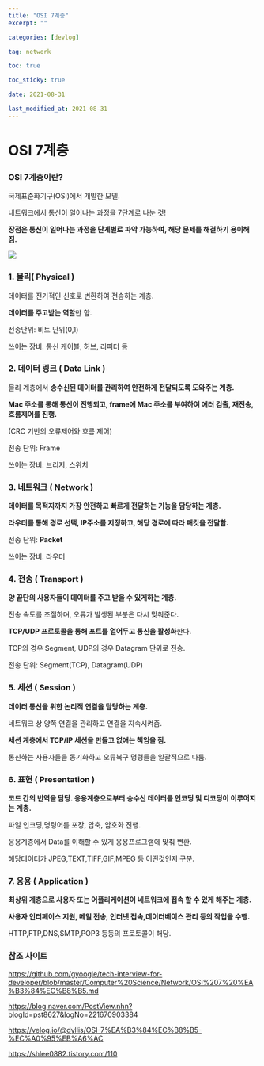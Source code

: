 ```yaml
---
title: "OSI 7계층"
excerpt: ""

categories: [devlog]

tag: network

toc: true

toc_sticky: true

date: 2021-08-31

last_modified_at: 2021-08-31
---
```






# OSI 7계층



### OSI 7계층이란?

국제표준화기구(OSI)에서 개발한 모델.

네트워크에서 통신이 일어나는 과정을 7단계로 나눈 것!



**장점은 통신이 일어나는 과정을 단계별로 파악 가능하여, 해당 문제를 해결하기 용이해짐.**



<img src="https://github.com/cano721/cano721.github.io/blob/master/_posts/md-images/OSI/OSI1.JPG?raw=true">



### 1. 물리( Physical )

데이터를 전기적인 신호로 변환하여 전송하는 계층.

**데이터를 주고받는 역할**만 함.

전송단위: 비트 단위(0,1)

쓰이는 장비: 통신 케이블, 허브, 리피터 등



### 2. 데이터 링크 ( Data Link )

물리 계층에서 **송수신된 데이터를 관리하여 안전하게 전달되도록 도와주는 계층.**

**Mac 주소를 통해 통신이 진행되고, frame에 Mac 주소를 부여하여 에러 검출, 재전송, 흐름제어를 진행.**

(CRC 기반의 오류제어와 흐름 제어)

전송 단위: Frame

쓰이는 장비: 브리지, 스위치



### 3. 네트워크 ( Network )

**데이터를 목적지까지 가장 안전하고 빠르게 전달하는 기능을 담당하는 계층.**

**라우터를 통해 경로 선택, IP주소를 지정하고, 해당 경로에 따라 패킷을 전달함.**

전송 단위: **Packet**

쓰이는 장비: 라우터



### 4. 전송 ( Transport )

**양 끝단의 사용자들이 데이터를 주고 받을 수 있게하는 계층.**

전송 속도를 조절하며, 오류가 발생된 부분은 다시 맞춰준다.

**TCP/UDP 프로토콜을 통해 포트를 열어두고 통신을 활성화**한다.

TCP의 경우 Segment, UDP의 경우 Datagram 단위로 전송.

전송 단위: Segment(TCP), Datagram(UDP)



### 5. 세션 ( Session )

**데이터 통신을 위한 논리적 연결을 담당하는 계층.**

네트워크 상 양쪽 연결을 관리하고 연결을 지속시켜줌.



**세션 계층에서 TCP/IP 세션을 만들고 없애는 책임을 짐.**

통신하는 사용자들을 동기화하고 오류복구 명령들을 일괄적으로 다룸.



### 6. 표현 ( Presentation )

**코드 간의 번역을 담당. 응용계층으로부터 송수신 데이터를 인코딩 및 디코딩이 이루어지는 계층.**

파일 인코딩,명령어를 포장, 압축, 암호화 진행.

응용계층에서 Data를 이해할 수 있게 응용프로그램에 맞춰 변환.

해당데이터가 JPEG,TEXT,TIFF,GIF,MPEG 등 어떤것인지 구분.



### 7. 응용 ( Application )

**최상위 계층으로 사용자 또는 어플리케이션이 네트워크에 접속 할 수 있게 해주는 계층.**

**사용자 인터페이스 지원, 메일 전송, 인터넷 접속,데이터베이스 관리 등의 작업을 수행.**

HTTP,FTP,DNS,SMTP,POP3 등등의 프로토콜이 해당.





### 참조 사이트

https://github.com/gyoogle/tech-interview-for-developer/blob/master/Computer%20Science/Network/OSI%207%20%EA%B3%84%EC%B8%B5.md

https://blog.naver.com/PostView.nhn?blogId=pst8627&logNo=221670903384

https://velog.io/@dyllis/OSI-7%EA%B3%84%EC%B8%B5-%EC%A0%95%EB%A6%AC

https://shlee0882.tistory.com/110
